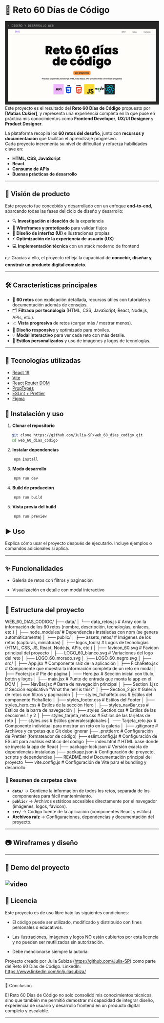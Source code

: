 # 🚀 Reto 60 Días de Código
![Hero del proyecto](./public/readme_assets/behance_1.png)
Este proyecto es el resultado del **Reto 60 Días de Código** propuesto por **[Matías Cukier]**, y representa una experiencia completa en la que puse en práctica mis conocimientos como **Frontend Developer**, **UX/UI Designer** y **Product Designer**.

La plataforma recopila los **60 retos del desafío**, junto con **recursos y documentación** que facilitan el aprendizaje progresivo.  
Cada proyecto incrementa su nivel de dificultad y refuerza habilidades clave en:

- **HTML, CSS, JavaScript**
- **React**
- **Consumo de APIs**
- **Buenas prácticas de desarrollo**

---

## 🌟 Visión de producto  
Este proyecto fue concebido y desarrollado con un enfoque **end-to-end**, abarcando todas las fases del ciclo de diseño y desarrollo:  


- 🔍 **Investigación e ideación** de la experiencia  
- 📝 **Wireframes y prototipado** para validar flujos  
- 🎨 **Diseño de interfaz (UI)** e ilustraciones propias  
- ⚡ **Optimización de la experiencia de usuario (UX)**  
- 💻 **Implementación técnica** con un stack moderno de frontend  

👉 Gracias a ello, el proyecto refleja la capacidad de **concebir, diseñar y construir un producto digital completo**.  


---
## 🛠️ Características principales

- 🎯 **60 retos** con explicación detallada, recursos útiles con tutoriales y documentación además de consejos.
- 🗂 **Filtrado por tecnología** (HTML, CSS, JavaScript, React, Node.js, APIs, etc.).
- 📈 **Vista progresiva** de retos (cargar más / mostrar menos).
- 📱 **Diseño responsive** y optimizado para móviles.
- 💡 **Modal interactivo** para ver cada reto con más detalle.
- 🎨 **Estilos personalizados** y uso de imágenes y logos de tecnologías.

---

## 🚀 Tecnologías utilizadas

- [React 19](https://react.dev/)
- [Vite](https://vitejs.dev/)
- [React Router DOM](https://reactrouter.com/)
- [PropTypes](https://www.npmjs.com/package/prop-types)
- [ESLint + Prettier](https://eslint.org/)
- [Figma](https://www.figma.com/)


## 🚀 Instalación y uso

1. **Clonar el repositorio**
```bash
   git clone https://github.com/Julia-SP/web_60_dias_codigo.git
   cd web_60_dias_codigo
 ```
2. **Instalar dependencias**
```bash
    npm install
```
3. **Modo desarrollo**
```bash
    npm run dev
```
4. **Build de producción**
```bash
    npm run build
```
5. **Vista previa del build**
```bash
    npm run preview
```
## ▶️ Uso


Explica cómo usar el proyecto después de ejecutarlo. Incluye ejemplos o comandos adicionales si aplica.

---

## ✨ Funcionalidades
- Galería de retos con filtros y paginación

- Visualización en detalle con modal interactivo

---

## 📂 Estructura del proyecto

WEB_60_DIAS_CODIGO/
├── data/
│ └── data_retos.js # Array con la información de los 60 retos (nombre, descripción, tecnologías, enlaces, etc.)
│
├── node_modules/ # Dependencias instaladas con npm (se genera automáticamente)
│
├── public/
│ ├── assets_retos/ # Imágenes de los retos (capturas, miniaturas)
│ ├── logos_tools/ # Logos de tecnologías (HTML, CSS, JS, React, Node.js, APIs, etc.)
│ ├── favicon_60.svg # Favicon principal del proyecto
│ ├── LOGO_60_blanco.svg # Variaciones del logo del reto
│ ├── LOGO_60_morado.svg
│ ├── LOGO_60_negro.svg
│
├── src/
│ ├── App.jsx # Componente raíz de la aplicación
│ ├── FichaReto.jsx # Componente que muestra la información completa de un reto en modal
│ ├── Footer.jsx # Pie de página
│ ├── Hero.jsx # Sección inicial con título, botón y logos
│ ├── main.jsx # Punto de entrada que monta la app en el DOM
│ ├── NavBar.jsx # Barra de navegación principal
│ ├── Section_1.jsx # Sección explicativa "What the hell is this?"
│ ├── Section_2.jsx # Galería de retos con filtros y paginación
│ ├── styles_fichaReto.css # Estilos del componente FichaReto
│ ├── styles_footer.css # Estilos del Footer
│ ├── styles_hero.css # Estilos de la sección Hero
│ ├── styles_navBar.css # Estilos de la barra de navegación
│ ├── styles_Section.css # Estilos de las secciones 1 y 2
│ ├── styles_tarjeta_reto.css # Estilos de las tarjetas de reto
│ ├── styles.css # Estilos generales/globales
│ └── Tarjeta_reto.jsx # Componente individual para mostrar un reto en la galería
│
├── .gitignore # Archivos y carpetas que Git debe ignorar
├── .prettierrc # Configuración de Prettier (formateador de código)
├── eslint.config.js # Configuración de ESLint para análisis estático del código
├── index.html # HTML base donde se inyecta la app de React
├── package-lock.json # Versión exacta de dependencias instaladas
├── package.json # Configuración del proyecto, scripts y dependencias
├── README.md # Documentación principal del proyecto
└── vite.config.js # Configuración de Vite para el bundling y desarrollo


### 📌 Resumen de carpetas clave

- **`data/`** → Contiene la información de todos los retos, separada de los componentes para fácil mantenimiento.  
- **`public/`** → Archivos estáticos accesibles directamente por el navegador (imágenes, logos, favicon).  
- **`src/`** → Código fuente de la aplicación (componentes React y estilos).  
- **Archivos raíz** → Configuraciones, dependencias y documentación del proyecto.

---
## 📷 Wireframes y diseño
---
## 🎥 Demo del proyecto

![video](./public/readme_assets/demo_60.gif)
---
## 📄 Licencia


Este proyecto es de uso libre bajo las siguientes condiciones:

+ El código puede ser utilizado, modificado y distribuido con fines personales o educativos.

+ Las ilustraciones, imágenes y logos NO están cubiertos por esta licencia y no pueden ser reutilizados sin autorización.

+ Debe mencionarse siempre la autoría:

Proyecto creado por Julia Subiza (https://github.com/Julia-SP) como parte del Reto 60 Días de Código.
LinkedIn: https://www.linkedin.com/in/juliasubiza/


---

📌 Conclusión

El Reto 60 Días de Código no solo consolidó mis conocimientos técnicos, sino que también me permitió demostrar mi capacidad de integrar diseño, experiencia de usuario y desarrollo frontend en un producto digital completo y escalable.

---
